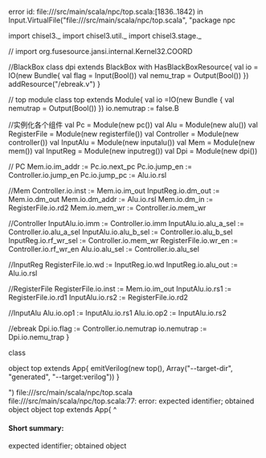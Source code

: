 error id: file://<WORKSPACE>/src/main/scala/npc/top.scala:[1836..1842) in Input.VirtualFile("file://<WORKSPACE>/src/main/scala/npc/top.scala", "package npc

import chisel3._
import chisel3.util._
import chisel3.stage._

// import org.fusesource.jansi.internal.Kernel32.COORD

//BlackBox
class dpi extends BlackBox with HasBlackBoxResource{
    val io = IO(new Bundle{
        val flag = Input(Bool())
        val nemu_trap = Output(Bool())
    })
    addResource("/ebreak.v")
}


// top module
class top extends Module{
    val io =IO(new Bundle {
        val nemutrap = Output(Bool())
    })
    io.nemutrap := false.B

//实例化各个组件
    val Pc = Module(new pc())
    val Alu = Module(new alu())
    val RegisterFile = Module(new registerfile())
    val Controller = Module(new controller())
    val InputAlu = Module(new inputalu())
    val Mem = Module(new mem())
    val InputReg = Module(new inputreg())
    val Dpi = Module(new dpi())

// PC
    Mem.io.im_addr := Pc.io.next_pc
    Pc.io.jump_en := Controller.io.jump_en
    Pc.io.jump_pc := Alu.io.rsl

//Mem 
    Controller.io.inst := Mem.io.im_out
    InputReg.io.dm_out := Mem.io.dm_out
    Mem.io.dm_addr := Alu.io.rsl
    Mem.io.dm_in := RegisterFile.io.rd2
    Mem.io.mem_wr := Controller.io.mem_wr

//Controller
    InputAlu.io.imm := Controller.io.imm
    InputAlu.io.alu_a_sel := Controller.io.alu_a_sel
    InputAlu.io.alu_b_sel := Controller.io.alu_b_sel
    InputReg.io.rf_wr_sel := Controller.io.mem_wr
    RegisterFile.io.wr_en := Controller.io.rf_wr_en
    Alu.io.alu_sel := Controller.io.alu_sel

//InputReg
    RegisterFile.io.wd := InputReg.io.wd
    InputReg.io.alu_out := Alu.io.rsl

//RegisterFile
    RegisterFile.io.inst := Mem.io.im_out
    InputAlu.io.rs1 := RegisterFile.io.rd1
    InputAlu.io.rs2 := RegisterFile.io.rd2

//InputAlu
    Alu.io.op1 := InputAlu.io.rs1
    Alu.io.op2 := InputAlu.io.rs2

//ebreak
    Dpi.io.flag := Controller.io.nemutrap
    io.nemutrap := Dpi.io.nemu_trap
}


class 

object top extends App{
    emitVerilog(new top(), Array("--target-dir", "generated", "--target:verilog"))
}

")
file://<WORKSPACE>/src/main/scala/npc/top.scala
file://<WORKSPACE>/src/main/scala/npc/top.scala:77: error: expected identifier; obtained object
object top extends App{
^
#### Short summary: 

expected identifier; obtained object